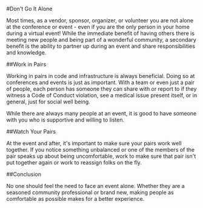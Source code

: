 #Don't Go It Alone

Most times, as a vendor, sponsor, organizer, or volunteer you are not alone at the conference or event - even if you are the only person in your home during a virtual event! While the immediate benefit of having others there is meeting new people and being part of a wonderful community, a secondary benefit is the ability to partner up during an event and share responsibilities and knowledge.

##Work in Pairs

Working in pairs in code and infrastructure is always beneficial. Doing so at conferences and events is just as important. With a team or even just a pair of people, each person has someone they can share with or report to if they witness a Code of Conduct violation, see a medical issue present itself, or in general, just for social well being.

While there are always many people at an event, it is good to have someone with you who is supportive and willing to listen.

##Watch Your Pairs

At the event and after, it's important to make sure your pairs work well together. If you notice something unbalanced or one of the members of the pair speaks up about being uncomfortable, work to make sure that pair isn't put together again or work to reassign folks on the fly.

##Conclusion

No one should feel the need to face an event alone. Whether they are a seasoned community professional or brand new, making people as comfortable as possible makes for a better experience.